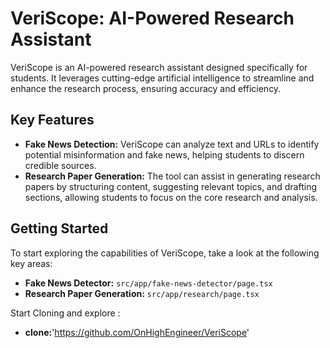 # VeriScope: AI-Powered Research Assistant

VeriScope is an AI-powered research assistant designed specifically for students. It leverages cutting-edge artificial intelligence to streamline and enhance the research process, ensuring accuracy and efficiency.

## Key Features

*   **Fake News Detection:** VeriScope can analyze text and URLs to identify potential misinformation and fake news, helping students to discern credible sources.
*   **Research Paper Generation:** The tool can assist in generating research papers by structuring content, suggesting relevant topics, and drafting sections, allowing students to focus on the core research and analysis.

## Getting Started

To start exploring the capabilities of VeriScope, take a look at the following key areas:

*   **Fake News Detector:** `src/app/fake-news-detector/page.tsx`
*   **Research Paper Generation:** `src/app/research/page.tsx`

Start Cloning and explore :
* **clone:**'https://github.com/OnHighEngineer/VeriScope'
